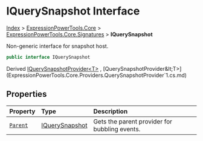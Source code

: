 ﻿# IQuerySnapshot Interface

[Index](../index.md) > [ExpressionPowerTools.Core](ExpressionPowerTools.Core.a.md) > [ExpressionPowerTools.Core.Signatures](ExpressionPowerTools.Core.Signatures.n.md) > **IQuerySnapshot**

Non-generic interface for snapshot host.

```csharp
public interface IQuerySnapshot
```

Derived  [IQuerySnapshotProvider&lt;T>](ExpressionPowerTools.Core.Signatures.IQuerySnapshotProvider`1.i.md) ,  [QuerySnapshotProvider&lt;T>](ExpressionPowerTools.Core.Providers.QuerySnapshotProvider`1.cs.md) 

## Properties

| Property | Type | Description |
| :-- | :-- | :-- |
| [`Parent`](ExpressionPowerTools.Core.Signatures.IQuerySnapshot.Parent.prop.md) | [IQuerySnapshot](ExpressionPowerTools.Core.Signatures.IQuerySnapshot.i.md) | Gets the parent provider for bubbling events. |

